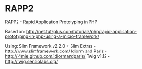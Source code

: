 RAPP2
=====

RAPP2 - Rapid Application Prototyping in PHP

Based on: http://net.tutsplus.com/tutorials/php/rapid-application-prototyping-in-php-using-a-micro-framework/

Using: Slim Framework v2.2.0 + Slim Extras - http://www.slimframework.com/
       Idiorm and Paris - http://j4mie.github.com/idiormandparis/
       Twig v1.12 - http://twig.sensiolabs.org/
